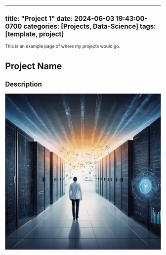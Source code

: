 
---
title: "Project 1"
date: 2024-06-03 19:43:00-0700
categories: [Projects, Data-Science]
tags: [template, project]
---

This is an example page of where my projects would go. 

# Project Name

## Description

![Photo](/assets/img/chaosclarity.jpg)
